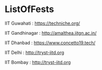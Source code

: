 # ListOfFests

IIT Guwahati : <a href="https://techniche.org/">https://techniche.org/</a>

IIT Gandhinagar : <a href="http://amalthea.iitgn.ac.in/">http://amalthea.iitgn.ac.in/</a>

IIT Dhanbad : <a href="https://www.concetto19.tech/">https://www.concetto19.tech/</a>

IIT Delhi : <a href="http://tryst-iitd.org/">http://tryst-iitd.org</a>

IIT Bombay : <a href="http://techfest.org/">http://tryst-iitd.org</a>

